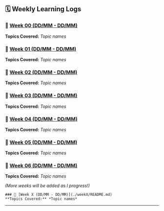## 🗓️ Weekly Learning Logs  

### 📌 [Week 00 (DD/MM - DD/MM)](./weekX/README.md)  
**Topics Covered:** *Topic names*  

### 📌 [Week 01 (DD/MM - DD/MM)](./weekX/README.md)  
**Topics Covered:** *Topic names*  

### 📌 [Week 02 (DD/MM - DD/MM)](./weekX/README.md)  
**Topics Covered:** *Topic names* 

### 📌 [Week 03 (DD/MM - DD/MM)](./weekX/README.md)  
**Topics Covered:** *Topic names* 

### 📌 [Week 04 (DD/MM - DD/MM)](./weekX/README.md)  
**Topics Covered:** *Topic names* 

### 📌 [Week 05 (DD/MM - DD/MM)](./weekX/README.md)  
**Topics Covered:** *Topic names* 

### 📌 [Week 06 (DD/MM - DD/MM)](./weekX/README.md)  
**Topics Covered:** *Topic names* 

_(More weeks will be added as I progress!)_  

```
### 📌 [Week X (DD/MM - DD/MM)](./weekX/README.md)  
**Topics Covered:** *Topic names*  

```

---